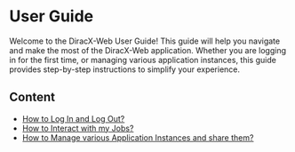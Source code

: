 # User Guide

Welcome to the DiracX-Web User Guide! This guide will help you navigate and make the most of the DiracX-Web application. Whether you are logging in for the first time, or managing various application instances, this guide provides step-by-step instructions to simplify your experience.

## Content

- [How to Log In and Log Out?](login_out.md)
- [How to Interact with my Jobs?](monitor_jobs.md)
- [How to Manage various Application Instances and share them?](list_and_share_applications.md)

